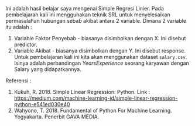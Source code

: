 Ini adalah hasil belajar saya mengenai Simple Regresi Linier. Pada pembelajaran kali ini menggunakan teknik SRL  untuk 
menyelesaikan permasalahan hubungan sebab akibat antara 2 variable. Dimana 2 variable itu adalah :
1. Variable Faktor Penyebab - biasanya disimbolkan dengan X. Ini disebut predictor.
2. Variable Akibat - biasanya disimbolkan dengan Y. Ini disebut response.
Untuk pembelajaran kali ini kita akan menggunakan dataset `salary.csv`. Isinya adalah perbandingan *YearsExperience* seorang karyawan dengan Salary yang didapatkannya.

Referensi :
1. Kukuh, R. 2018. Simple Linear Regression: Python. Link : https://medium.com/machine-learning-id/simple-linear-regression-python-e541ed030e40
2. Wahyono, T. 2018. Fundamental of Python For Machine Learning. Yogyakarta. Penerbit GAVA MEDIA.
